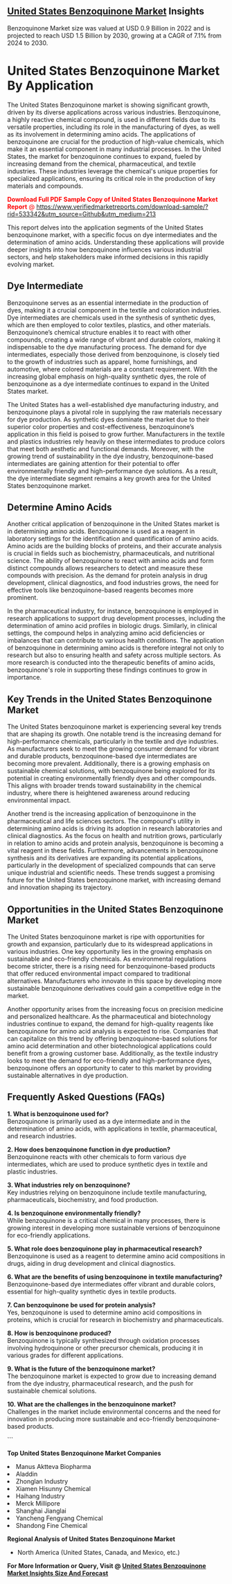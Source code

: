<h2><a href="https://www.verifiedmarketreports.com/download-sample/?rid=533342&amp;utm_source=Github&amp;utm_medium=213" target="_blank">United States Benzoquinone Market</a> Insights</h2><p>Benzoquinone Market size was valued at USD 0.9 Billion in 2022 and is projected to reach USD 1.5 Billion by 2030, growing at a CAGR of 7.1% from 2024 to 2030.</p><p><h1>United States Benzoquinone Market By Application</h1><p>The United States Benzoquinone market is showing significant growth, driven by its diverse applications across various industries. Benzoquinone, a highly reactive chemical compound, is used in different fields due to its versatile properties, including its role in the manufacturing of dyes, as well as its involvement in determining amino acids. The applications of benzoquinone are crucial for the production of high-value chemicals, which make it an essential component in many industrial processes. In the United States, the market for benzoquinone continues to expand, fueled by increasing demand from the chemical, pharmaceutical, and textile industries. These industries leverage the chemical's unique properties for specialized applications, ensuring its critical role in the production of key materials and compounds. <p><span class=""><span style="color: #ff0000;"><strong>Download Full PDF Sample Copy of United States Benzoquinone Market Report</strong> @ </span><a href="https://www.verifiedmarketreports.com/download-sample/?rid=533342&amp;utm_source=Github&amp;utm_medium=213" target="_blank">https://www.verifiedmarketreports.com/download-sample/?rid=533342&amp;utm_source=Github&amp;utm_medium=213</a></span></p>This report delves into the application segments of the United States benzoquinone market, with a specific focus on dye intermediates and the determination of amino acids. Understanding these applications will provide deeper insights into how benzoquinone influences various industrial sectors, and help stakeholders make informed decisions in this rapidly evolving market.</p><h2>Dye Intermediate</h2><p>Benzoquinone serves as an essential intermediate in the production of dyes, making it a crucial component in the textile and coloration industries. Dye intermediates are chemicals used in the synthesis of synthetic dyes, which are then employed to color textiles, plastics, and other materials. Benzoquinone’s chemical structure enables it to react with other compounds, creating a wide range of vibrant and durable colors, making it indispensable to the dye manufacturing process. The demand for dye intermediates, especially those derived from benzoquinone, is closely tied to the growth of industries such as apparel, home furnishings, and automotive, where colored materials are a constant requirement. With the increasing global emphasis on high-quality synthetic dyes, the role of benzoquinone as a dye intermediate continues to expand in the United States market. <p>The United States has a well-established dye manufacturing industry, and benzoquinone plays a pivotal role in supplying the raw materials necessary for dye production. As synthetic dyes dominate the market due to their superior color properties and cost-effectiveness, benzoquinone’s application in this field is poised to grow further. Manufacturers in the textile and plastics industries rely heavily on these intermediates to produce colors that meet both aesthetic and functional demands. Moreover, with the growing trend of sustainability in the dye industry, benzoquinone-based intermediates are gaining attention for their potential to offer environmentally friendly and high-performance dye solutions. As a result, the dye intermediate segment remains a key growth area for the United States benzoquinone market.</p><h2>Determine Amino Acids</h2><p>Another critical application of benzoquinone in the United States market is in determining amino acids. Benzoquinone is used as a reagent in laboratory settings for the identification and quantification of amino acids. Amino acids are the building blocks of proteins, and their accurate analysis is crucial in fields such as biochemistry, pharmaceuticals, and nutritional science. The ability of benzoquinone to react with amino acids and form distinct compounds allows researchers to detect and measure these compounds with precision. As the demand for protein analysis in drug development, clinical diagnostics, and food industries grows, the need for effective tools like benzoquinone-based reagents becomes more prominent. <p>In the pharmaceutical industry, for instance, benzoquinone is employed in research applications to support drug development processes, including the determination of amino acid profiles in biologic drugs. Similarly, in clinical settings, the compound helps in analyzing amino acid deficiencies or imbalances that can contribute to various health conditions. The application of benzoquinone in determining amino acids is therefore integral not only to research but also to ensuring health and safety across multiple sectors. As more research is conducted into the therapeutic benefits of amino acids, benzoquinone's role in supporting these findings continues to grow in importance.</p><h2>Key Trends in the United States Benzoquinone Market</h2><p>The United States benzoquinone market is experiencing several key trends that are shaping its growth. One notable trend is the increasing demand for high-performance chemicals, particularly in the textile and dye industries. As manufacturers seek to meet the growing consumer demand for vibrant and durable products, benzoquinone-based dye intermediates are becoming more prevalent. Additionally, there is a growing emphasis on sustainable chemical solutions, with benzoquinone being explored for its potential in creating environmentally friendly dyes and other compounds. This aligns with broader trends toward sustainability in the chemical industry, where there is heightened awareness around reducing environmental impact.<p>Another trend is the increasing application of benzoquinone in the pharmaceutical and life sciences sectors. The compound's utility in determining amino acids is driving its adoption in research laboratories and clinical diagnostics. As the focus on health and nutrition grows, particularly in relation to amino acids and protein analysis, benzoquinone is becoming a vital reagent in these fields. Furthermore, advancements in benzoquinone synthesis and its derivatives are expanding its potential applications, particularly in the development of specialized compounds that can serve unique industrial and scientific needs. These trends suggest a promising future for the United States benzoquinone market, with increasing demand and innovation shaping its trajectory.</p><h2>Opportunities in the United States Benzoquinone Market</h2><p>The United States benzoquinone market is ripe with opportunities for growth and expansion, particularly due to its widespread applications in various industries. One key opportunity lies in the growing emphasis on sustainable and eco-friendly chemicals. As environmental regulations become stricter, there is a rising need for benzoquinone-based products that offer reduced environmental impact compared to traditional alternatives. Manufacturers who innovate in this space by developing more sustainable benzoquinone derivatives could gain a competitive edge in the market.<p>Another opportunity arises from the increasing focus on precision medicine and personalized healthcare. As the pharmaceutical and biotechnology industries continue to expand, the demand for high-quality reagents like benzoquinone for amino acid analysis is expected to rise. Companies that can capitalize on this trend by offering benzoquinone-based solutions for amino acid determination and other biotechnological applications could benefit from a growing customer base. Additionally, as the textile industry looks to meet the demand for eco-friendly and high-performance dyes, benzoquinone offers an opportunity to cater to this market by providing sustainable alternatives in dye production.</p><h2>Frequently Asked Questions (FAQs)</h2><p><b>1. What is benzoquinone used for?</b><br>Benzoquinone is primarily used as a dye intermediate and in the determination of amino acids, with applications in textile, pharmaceutical, and research industries.</p><p><b>2. How does benzoquinone function in dye production?</b><br>Benzoquinone reacts with other chemicals to form various dye intermediates, which are used to produce synthetic dyes in textile and plastic industries.</p><p><b>3. What industries rely on benzoquinone?</b><br>Key industries relying on benzoquinone include textile manufacturing, pharmaceuticals, biochemistry, and food production.</p><p><b>4. Is benzoquinone environmentally friendly?</b><br>While benzoquinone is a critical chemical in many processes, there is growing interest in developing more sustainable versions of benzoquinone for eco-friendly applications.</p><p><b>5. What role does benzoquinone play in pharmaceutical research?</b><br>Benzoquinone is used as a reagent to determine amino acid compositions in drugs, aiding in drug development and clinical diagnostics.</p><p><b>6. What are the benefits of using benzoquinone in textile manufacturing?</b><br>Benzoquinone-based dye intermediates offer vibrant and durable colors, essential for high-quality synthetic dyes in textile products.</p><p><b>7. Can benzoquinone be used for protein analysis?</b><br>Yes, benzoquinone is used to determine amino acid compositions in proteins, which is crucial for research in biochemistry and pharmaceuticals.</p><p><b>8. How is benzoquinone produced?</b><br>Benzoquinone is typically synthesized through oxidation processes involving hydroquinone or other precursor chemicals, producing it in various grades for different applications.</p><p><b>9. What is the future of the benzoquinone market?</b><br>The benzoquinone market is expected to grow due to increasing demand from the dye industry, pharmaceutical research, and the push for sustainable chemical solutions.</p><p><b>10. What are the challenges in the benzoquinone market?</b><br>Challenges in the market include environmental concerns and the need for innovation in producing more sustainable and eco-friendly benzoquinone-based products.</p>```</p><p><strong>Top United States Benzoquinone Market Companies</strong></p><div data-test-id=""><p><li>Manus Aktteva Biopharma</li><li> Aladdin</li><li> Zhonglan Industry</li><li> Xiamen Hisunny Chemical</li><li> Haihang Industry</li><li> Merck Millipore</li><li> Shanghai Jianglai</li><li> Yancheng Fengyang Chemical</li><li> Shandong Fine Chemical</li></p><div><strong>Regional Analysis of&nbsp;United States Benzoquinone Market</strong></div><ul><li dir="ltr"><p dir="ltr">North America&nbsp;(United States, Canada, and Mexico, etc.)</p></li></ul><p><strong>For More Information or Query, Visit @&nbsp;</strong><strong><a href="https://www.verifiedmarketreports.com/product/benzoquinone-market-size-and-forecast/?utm_source=Github&amp;utm_medium=213" target="_blank">United States Benzoquinone Market Insights Size And Forecast</a></strong></p></div>
